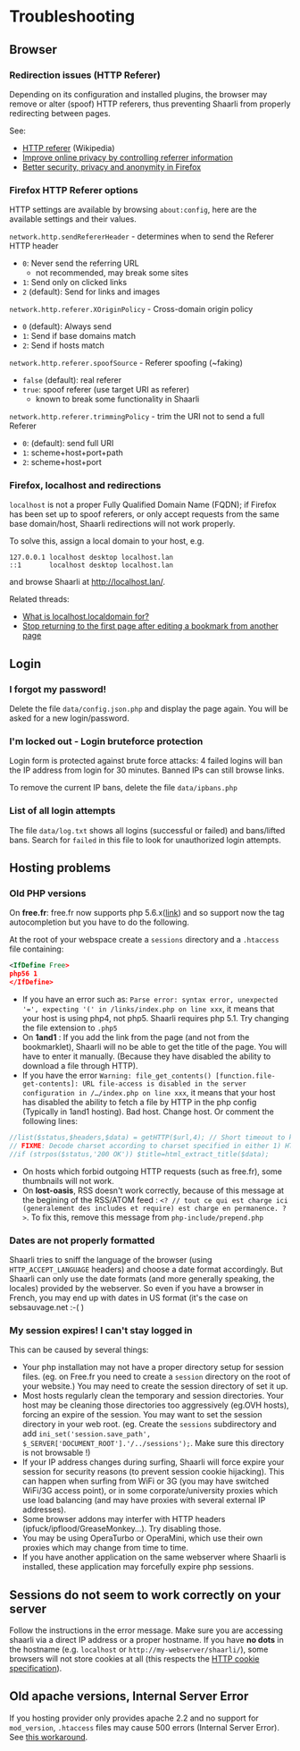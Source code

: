 # Troubleshooting

## Browser

### Redirection issues (HTTP Referer)

Depending on its configuration and installed plugins, the browser may remove or alter (spoof) HTTP referers, thus preventing Shaarli from properly redirecting between pages.

See:

- [HTTP referer](https://en.wikipedia.org/wiki/HTTP_referer) (Wikipedia)
- [Improve online privacy by controlling referrer information](http://www.ghacks.net/2015/01/22/improve-online-privacy-by-controlling-referrer-information/)
- [Better security, privacy and anonymity in Firefox](http://b.agilob.net/better-security-privacy-and-anonymity-in-firefox/)

### Firefox HTTP Referer options

HTTP settings are available by browsing `about:config`, here are the available settings and their values.

`network.http.sendRefererHeader` - determines when to send the Referer HTTP header

- `0`: Never send the referring URL
    - not recommended, may break some sites
- `1`: Send only on clicked links
- `2` (default): Send for links and images

`network.http.referer.XOriginPolicy` - Cross-domain origin policy

- `0` (default): Always send
- `1`: Send if base domains match
- `2`: Send if hosts match

`network.http.referer.spoofSource` - Referer spoofing (~faking)

- `false` (default): real referer
- `true`: spoof referer (use target URI as referer)
    - known to break some functionality in Shaarli

`network.http.referer.trimmingPolicy` - trim the URI not to send a full Referer

- `0`: (default): send full URI
- `1`: scheme+host+port+path
- `2`: scheme+host+port

### Firefox, localhost and redirections

`localhost` is not a proper Fully Qualified Domain Name (FQDN); if Firefox has
been set up to spoof referers, or only accept requests from the same base domain/host,
Shaarli redirections will not work properly.

To solve this, assign a local domain to your host, e.g.
```
127.0.0.1 localhost desktop localhost.lan
::1       localhost desktop localhost.lan
```

and browse Shaarli at http://localhost.lan/.

Related threads:
- [What is localhost.localdomain for?](https://bbs.archlinux.org/viewtopic.php?id=156064)
- [Stop returning to the first page after editing a bookmark from another page](https://github.com/shaarli/Shaarli/issues/311)

## Login

### I forgot my password!

Delete the file `data/config.json.php` and display the page again. You will be asked for a new login/password.

### I'm locked out - Login bruteforce protection

Login form is protected against brute force attacks: 4 failed logins will ban the IP address from login for 30 minutes. Banned IPs can still browse links.

To remove the current IP bans, delete the file `data/ipbans.php`

### List of all login attempts

The file `data/log.txt` shows all logins (successful or failed) and bans/lifted bans.
Search for `failed` in this file to look for unauthorized login attempts.

## Hosting problems

### Old PHP versions

On **free.fr**: free.fr now supports php 5.6.x([link](http://les.pages.perso.chez.free.fr/migrations/php5v6.io))
and so support now the tag autocompletion but you have to do the following.

At the root of your webspace create a `sessions` directory and a `.htaccess` file containing:

```xml
<IfDefine Free>
php56 1
</IfDefine>
```

- If you have an error such as: `Parse error: syntax error, unexpected '=', expecting '(' in /links/index.php on line xxx`, it means that your host is using php4, not php5. Shaarli requires php 5.1. Try changing the file extension to `.php5`
- On **1and1** : If you add the link from the page (and not from the bookmarklet), Shaarli will no be able to get the title of the page. You will have to enter it manually. (Because they have disabled the ability to download a file through HTTP).
- If you have the error `Warning: file_get_contents() [function.file-get-contents]: URL file-access is disabled in the server configuration in /…/index.php on line xxx`, it means that your host has disabled the ability to fetch a file by HTTP in the php config (Typically in 1and1 hosting). Bad host. Change host. Or comment the following lines:

```php
//list($status,$headers,$data) = getHTTP($url,4); // Short timeout to keep the application responsive.
// FIXME: Decode charset according to charset specified in either 1) HTTP response headers or 2) <head> in html
//if (strpos($status,'200 OK')) $title=html_extract_title($data);
```

- On hosts which forbid outgoing HTTP requests (such as free.fr), some thumbnails will not work.
- On **lost-oasis**, RSS doesn't work correctly, because of this message at the begining of the RSS/ATOM feed : `<? // tout ce qui est charge ici (generalement des includes et require) est charge en permanence. ?>`. To fix this, remove this message from `php-include/prepend.php`

### Dates are not properly formatted

Shaarli tries to sniff the language of the browser (using `HTTP_ACCEPT_LANGUAGE` headers)
and choose a date format accordingly. But Shaarli can only use the date formats
(and more generally speaking, the locales) provided by the webserver.
So even if you have a browser in French, you may end up with dates in US format
(it's the case on sebsauvage.net :-( )

### My session expires! I can't stay logged in

This can be caused by several things:

- Your php installation may not have a proper directory setup for session files. (eg. on Free.fr you need to create a  `session` directory on the root of your website.) You may need to create the session directory of set it up.
- Most hosts regularly clean the temporary and session directories. Your host may be cleaning those directories too aggressively (eg.OVH hosts), forcing an expire of the session. You may want to set the session directory in your web root. (eg. Create the `sessions` subdirectory and add `ini_set('session.save_path', $_SERVER['DOCUMENT_ROOT'].'/../sessions');`. Make sure this directory is not browsable !)
- If your IP address changes during surfing, Shaarli will force expire your session for security reasons (to prevent session cookie hijacking). This can happen when surfing from WiFi or 3G (you may have switched WiFi/3G access point), or in some corporate/university proxies which use load balancing (and may have proxies with several external IP addresses).
- Some browser addons may interfer with HTTP headers (ipfuck/ipflood/GreaseMonkey…). Try disabling those.
- You may be using OperaTurbo or OperaMini, which use their own proxies which may change from time to time.
- If you have another application on the same webserver where Shaarli is installed, these application may forcefully expire php sessions.

## Sessions do not seem to work correctly on your server

Follow the instructions in the error message. Make sure you are accessing shaarli via a direct IP address or a proper hostname. If you have **no dots** in the hostname (e.g. `localhost` or `http://my-webserver/shaarli/`), some browsers will not store cookies at all (this respects the [HTTP cookie specification](http://curl.haxx.se/rfc/cookie_spec.html)).

## Old apache versions, Internal Server Error

If you hosting provider only provides apache 2.2 and no support for `mod_version`, `.htaccess` files may cause 500 errors (Internal Server Error). See [this workaround](https://github.com/shaarli/Shaarli/issues/1196#issuecomment-412271085).